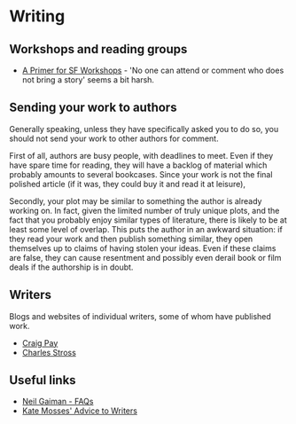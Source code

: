 Writing
=======

Workshops and reading groups
----------------------------

 * [A Primer for SF Workshops](http://www.sfwa.org/2009/06/turkey-city-lexicon-a-primer-for-sf-workshops/) - 'No one can attend or comment who does not bring a story' seems a bit harsh.
 
Sending your work to authors
----------------------------

Generally speaking, unless they have specifically asked you to do so, you should not send your work to other authors for comment.

First of all, authors are busy people, with deadlines to meet. Even if they have spare time for reading, they will have a backlog of material which probably amounts to several bookcases. Since your work is not the final polished article (if it was, they could buy it and read it at leisure), 

Secondly, your plot may be similar to something the author is already working on. In fact, given the limited number of truly unique plots, and the fact that you probably enjoy similar types of literature, there is likely to be at least some level of overlap. This puts the author in an awkward situation: if they read your work and then publish something similar, they open themselves up to claims of having stolen your ideas. Even if these claims are false, they can cause resentment and possibly even derail book or film deals if the authorship is in doubt.

Writers
-------

Blogs and websites of individual writers, some of whom have published work.

 * [Craig Pay](http://craigpay.com/)
 * [Charles Stross](http://www.antipope.org/charlie/)

Useful links
------------

 * [Neil Gaiman - FAQs](http://www.neilgaiman.com/p/FAQs)
 * [Kate Mosses' Advice to Writers](http://www.katemosse.co.uk/index.php/kates-advice-to-writers/)
